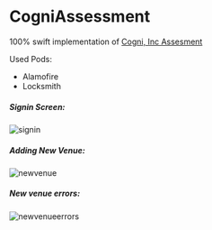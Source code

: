 # CogniAssessment

100% swift implementation of [Cogni, Inc Assesment](https://github.com/CogniInc/cashback-explorer-api)

Used Pods:
* Alamofire
* Locksmith

##### Signin Screen:
![signin](https://user-images.githubusercontent.com/8221314/45165354-aaac7200-b1c2-11e8-8f08-3baa80d3313c.gif)

##### Adding New Venue:
![newvenue](https://user-images.githubusercontent.com/8221314/45165353-aaac7200-b1c2-11e8-8855-118b5deaf330.gif)

##### New venue errors:
![newvenueerrors](https://user-images.githubusercontent.com/8221314/45165352-aaac7200-b1c2-11e8-833e-0485e0dc52d6.gif)
